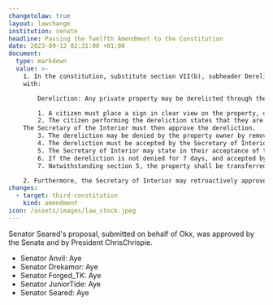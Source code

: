 ```yaml
---
changetolaw: true
layout: lawchange
institution: senate
headline: Passing the Twelfth Amendment to the Constitution
date: 2023-09-12 02:31:00 +01:00
document:
  type: markdown
  value: >-
    1. In the constitution, substitute section VII(b), subheader Dereliction
    with:

        Dereliction: Any private property may be derelicted through the following process:

        1. A citizen must place a sign in clear view on the property, or as close as reasonably possible, an unreinforced sign containing the word "Dereliction", and the current date.
        2. The citizen performing the dereliction states that they are derelicting the property in the Icenian discord.
    The Secretary of the Interior must then approve the dereliction.
        3. The dereliction may be denied by the property owner by removing the sign on the property or responding in the discord.
        4. The dereliction must be accepted by the Secretary of Interior.
        5. The Secretary of Interior may state in their acceptance of the dereliction that the property will be transferred to the government, in which case the property shall be transferred to the government upon completion of the dereliction.
        6. If the dereliction is not denied for 7 days, and accepted by the Secretary of Interior within 14 days, the dereliction is completed.
        7. Notwithstanding section 5, the property shall be transferred to the citizen performing the dereliction upon completion of the dereliction.

    2. Furthermore, the Secretary of Interior may retroactively approve previous derelictions that meet these conditions.
changes:
  - target: third-constitution
    kind: amendment
icon: /assets/images/law_stock.jpeg
---
```

Senator Seared's proposal, submitted on behalf of Okx, was approved by the Senate and by President ChrisChrispie.<!--more-->

- Senator Anvil: Aye
- Senator Drekamor: Aye
- Senator Forged_TK: Aye
- Senator JuniorTide: Aye
- Senator Seared: Aye
